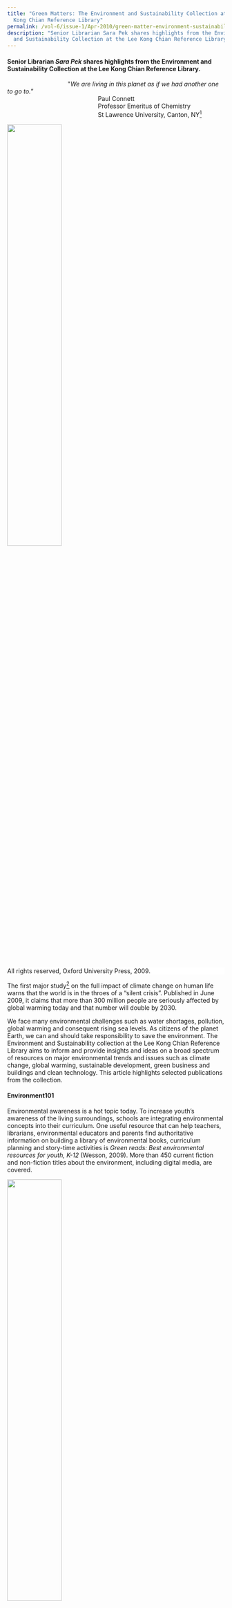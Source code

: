 ```yaml
---
title: "Green Matters: The Environment and Sustainability Collection at the Lee
  Kong Chian Reference Library"
permalink: /vol-6/issue-1/Apr-2010/green-matter-environment-sustainability/
description: "Senior Librarian Sara Pek shares highlights from the Environment
  and Sustainability Collection at the Lee Kong Chian Reference Library. "
---
```

#### Senior Librarian _Sara Pek_ shares highlights from the Environment and Sustainability Collection at the Lee Kong Chian Reference Library.

&emsp;&emsp;&emsp;&emsp;&emsp;&emsp;&emsp;&emsp;&emsp;&emsp;"*We are living in this planet as if we had another one to go to.*”<br>&emsp;&emsp;&emsp;&emsp;&emsp;&emsp;&emsp;&emsp;&emsp;&emsp;&emsp;&emsp;&emsp;&emsp;&emsp;Paul Connett<br>&emsp;&emsp;&emsp;&emsp;&emsp;&emsp;&emsp;&emsp;&emsp;&emsp;&emsp;&emsp;&emsp;&emsp;&emsp;Professor Emeritus of Chemistry <br>&emsp;&emsp;&emsp;&emsp;&emsp;&emsp;&emsp;&emsp;&emsp;&emsp;&emsp;&emsp;&emsp;&emsp;&emsp;St Lawrence University, Canton, NY[^1]

<img style="width:50%;" src="/images/Vol%206%20Issue%201/GreenMatters/Oxford%20companion%20to%20global%20change.jpg">
 <div style="background-color: white;">All rights reserved, Oxford University Press, 2009.</div>

The first major study[^2] on the full impact of climate change on human life warns that the world is in the throes of a “silent crisis”. Published in June 2009, it claims that more than 300 million people are seriously affected by global warming today and that number will double by 2030.

We face many environmental challenges such as water shortages, pollution, global warming and consequent rising sea levels. As citizens of the planet Earth, we can and should take responsibility to save the environment. The Environment and Sustainability collection at the Lee Kong Chian Reference Library aims to inform and provide insights and ideas on a broad spectrum of resources on major environmental trends and issues such as climate change, global warming, sustainable development, green business and buildings and clean technology. This article highlights selected publications from the collection.

#### **Environment101**

Environmental awareness is a hot topic today. To increase youth’s awareness of the living surroundings, schools are integrating environmental concepts into their curriculum. One useful resource that can help teachers, librarians, environmental educators and parents find authoritative information on building a library of environmental books, curriculum planning and story-time activities is *Green reads: Best environmental resources for youth, K-12* (Wesson, 2009). More than 450 current fiction and non-fiction titles about the environment, including digital media, are covered. 

<img style="width:50%;" src="/images/Vol%206%20Issue%201/GreenMatters/Green%20Reads.jpg">
 <div style="background-color: white;">All rights reserved, Libraries Unlimited/ABC-CLIO, 2009.</div>

Students and professionals seeking to understand the environmental sciences can refer to a range of references on the topics. *The Oxford companion to global change* (Goudie & Cuff, 2009) is a well-balanced coverage of the Earth systems and human factors. It examines key environmental events, trends and issues related to global change. The 2007 *report of the Intergovernmental Panel on Climate Change (IPCC)*, which assesses the scientific, technical, environmental, economic and social aspects of climate change, is discussed.

Numerous heroes of the environment have cared intensely about the environment. Works on these prominent environmental leaders and visionaries, activists, scientists, innovators and entrepreneurs such as Rachel Carson, Aldo Leopold, Jane Goodall, John Muir, David Attenborough, Al Gore, Tim Flannery, Lester Brown and Henry David Thoreau can be found in the library.

One book that many considered as the most important environmental book of the 20th century is Rachel Carson’s *Silent spring* (Carson, 1962, 1994 reprint). Carson alerts readers on the widespread use of chemical pesticides destroying wildlife and posing serious threat to public health. The brave woman faced condemnation and strikes by the chemical industry to ban the book. In the end, she succeeded in creating public awareness of the environment, which led to changes in government policy and inspired the modern ecological movement.

<img style="width:50%;" src="/images/Vol%206%20Issue%201/GreenMatters/Silent%20Spring.jpg">
 <div style="background-color: white;">All rights reserved, Houghton Mifflin, 1994.</div>

Earth Day is celebrated every year. It is a special day to appreciate the planet Earth and be environmentally conscious. The first Earth Day in 1970 was often thought as one of the factors leading to the field of environmental ethics. A good introduction to this increasingly urgent topic is *Environmental ethics: An anthology* (Rolston & Light, 2003). This text is compilation of classical and contemporary essays on key environmental debates and issues.

Cities throughout the world face the common challenge to balance sustainability, economic progress and good governance. There are many discussions addressing the subject of environmentally sustainable development such as: *Resilient cities: Responding to peak oil and climate change* (Newman, Beatley & Boyer, 2009) and *World cities: Achieving liveability and vibrancy* (Ooi & Yuen, 2010).

The largest and most discussed report in recent years is *Stern Review on the Economics of Climate Change* (Stern, 2007). This 700-page report is a comprehensive analysis of the economic aspects of environmental issues. Compiled by an economist, the review gives an optimistic assessment for the future but warns that the world must act now on climate change to avoid devastating economic consequences.

A deluge of eco-literature has been coming to the library shelves. Some books carry weight for the specific message they convey. Others stand out for the clarity they bring to environmental and climate issue such as global warming, carbon footprints and greenhouse emissions. Many popular works have become instant classics.

Some of these green books include: *Our choice: A plan to solve the climate crisis* (Gore, 2009), *Hot, flat, and crowded: Why we need a green revolution – and how it can renew America* (Friedman, 2008), *Earth in mind: On education, environment, and the human* (Orr, 2004) and *Eco barons: The dreamers, schemers, and millionaires who are saving our planet* (Humes, 2009).

#### **Global Race for Clean Resources**

 &emsp;&emsp;&emsp;*“Because our economic future depends on our leadership<br>&emsp;&emsp;&emsp;in the industries of the future, we are investing in basic applied <br>&emsp;&emsp;&emsp;research... We know the nation that leads in clean energy<br>&emsp;&emsp;&emsp;will be the nation that leads the world.”*<br>&emsp;&emsp;&emsp;*United States President Barack Obama’s speech[^3] on the economy<br>&emsp;&emsp;&emsp;and job creation ideas on 8 December 2009.*

The benefits of producing clean and sustainable power from renewable energy sources have received growing attention worldwide, including in Singapore. The International Energy Agency (IEA) reports[^4] that nations must invest US$37 trillion in energy technologies by 2030 to avoid climate catastrophe and meet energy needs. Asia’s rising “clean technology tigers”[^5] – China, Japan and South Korea – are poised to win the clean energy race with their hefty investment in clean energy infrastructure and technology.

Since identifying clean technology as a strategic part of a sustainable economy, the Singapore government has committed $700 million[^6] for R&D and manpower training to grow the sector. Clean technology or “clean-tech” is applied in a broad range of industries, including energy, water, manufacturing, advanced materials and transportation. Examples of clean-tech are solar and wind energy, water filtration and electric vehicles.

To support the information needs of this rapidly emerging field, the library has built a collection of key publications on market trends, investment, technological and economic aspects of renewable energy. Recent titles include: *Global energy transformation: Four necessary steps to make clean energy the next success story* (Larson, 2009), *Clean money: Picking winners in the green tech boom* (Rubino, 2009) and *The clean tech revolution: Discover the top trends, technologies, and companies to watch* (Pernick & Wilder, 2008).

The push for environmental and water technologies (EWT) industry has also thrown up new and exciting challenges for those in the engineering fields. Job seekers and practicing engineers looking to strengthen their career prospects can refer to titles like *Alternative energy systems and application* (Hodge, 2010) and *Energy systems engineering: Evaluation and implementation* (Vanek & Albright, 2008), *The Yaws handbook of properties for environmental and green engineering* (Yaws, 2008) and *Handbook of environmental engineering calculations* (Lee & Lin, 2007).

Online databases,[^7] such as IEEE/IET electronic library, SpringerLink, Nature.com and Proquest Science offer, premium content from international journals and reports. Library users can access these resources at the library or at home. Some of the periodicals available are *Energy Design Update*, *Energy Compass*, *Energy Engineering*, *Energy Intelligence*, *The Energy Journal*, *The Journal of Energy Markets*, *Water & Wastewater International, Water Environment Research and Journal of Water Resource and Protection*.

#### **Going Green**
Green is now mainstream. A National Geographic survey, Greendex[^8] shows that consumers are buying more green products even during the economic crisis of 2008. Companies are introducing new greener products. Books on green marketing and green business like *The truth about green business* (Friend & Kordesch & Privitt, 2009), *Harvard Business Review on green business strategy* (Harvard business review, 2007) and *Strategies for the green economy: Opportunities and challenges in the new world of business* (Makower & Pike, 2009) are relevant to this segment of readers.

However, media experts[^9] warn that marketing strategies dubbed “greenwashing” could be leading the eco-conscious astray as more companies are making false or misleading green marketing claim.

With pressing interest in green economy, organisations are adapting to new environmental policy and regulations. Others are developing strategies for sustainable business or “green” their operation. Policy makers and business stakeholders wondering how policy decisions come about can be better informed from books such as *Environmental policy analysis and practice* (Greenberg, 2007). The author explains clearly how all policy considerations are broken down and tools that are widely used in policy analysis.

The Singapore government has been a key driver for environmental change since independence. After 40 years of dedicated green and clean programmes, the country has won numerous international accolades. Readers interested to trace the remarkable transformation of Singapore can refer to books about Singapore’s experience with environmental management and pollution control.

Energy-efficient buildings are universally recognised to reduce greenhouse gas emission. A Singapore Green Building Council (SGBC) was set up to drive the green-buildings movement in Singapore.[^10] The Building and Construction Authority (BCA) has announced ambitious efforts to have 80% of Singapore‘s buildings attain minimum green-certified standards by 2030. The “green collar” sector is expected to grow by leaps and bounds. There will be strong demand for manpower in the development, design, construction, operation and maintenance of green buildings.

Environmental planners, consultants and plant operators looking for references on energy efficient buildings, green architecture and ecocity will find many new titles on the topics, for example, *The green building bottom line: The real cost of sustainable building* (Melaver & Mueller, 2009), *Ecomasterplanning* (Yeang, 2009) and *Green architecture now!* (Jodidio, 2009).

Green vehicles will soon hit the roads in Singapore. A multi-agency taskforce led by the Energy Market Authority (EMA) and Land Transport Authority (LTA) has embarked on national electric vehicles (EVs) test-bedding programme.[^11] It will allow testing of different EV prototypes and charging technologies and research into vehicle-to-grid (V2G) power. Anyone interested to know the technology and issues behind EV can refer to books such as *Future cars: Bio fuel, hybrid, electric, hydrogen, fuel economy in all sizes and shapes* (Bethscheider-Kieser, 2008) and *Plug-in electric vehicles: What role for Washington?* (Sandalow, 2009).

#### **Conclusion**

It is currently believed that science and technology can provide effective solutions to most environmental problems. However, efforts to conserve natural resources and preserve the wilderness and even local culture should not be overlooked to ensure a healthy environment for all living beings on Earth. To quote a recent ad from The Singapore Environmental Council (SEC), “It starts with their lives. It ends with yours.” Humans and animals are all affected by global warming. Go, read green and live green.

<br>
<div style="background-color: white;">
<br/>
<img src="/images/Authors/Sara%20Pek.jpg" style="width: 100px; height: 100px;"/>
<center><b>Sara Pek</b><br>Senior Librarian<br>Lee Kong Chian Reference Library<br>National Library </center></div>

#### **REFERENCES**

 
Bethscheider-Kieser, U. (2008). _[Future cars: Bio fuel, hybrid, electric, hydrogen, fuel economy in all sizes and shapes](https://eservice.nlb.gov.sg/item_holding.aspx?bid=13149411)_. Ludwigsburg: Avedition. Call no.: R 629.229 BET

Carson, R. (1994). _Silent spring_. Boston: Houghton Mifflin.

Friedman, T. L. (2008). _[Hot, flat, and crowded: Why we need a green revolution – and how it can renew America](https://eservice.nlb.gov.sg/item_holding.aspx?bid=13092394)_. New York: Farrar, Straus and Giroux. Call no.: R 363.705250973 FRI

Friend, G., Kordesch, N. & Privitt, B. (2009). _[The truth about green business](https://eservice.nlb.gov.sg/item_holding.aspx?bid=13182253)_. Upper Saddle River, N.J.: FT Press. Call no.: RBUS 658.4083 FRI

Gore, A. (2009). _[Our choice: A plan to solve the climate crisis](https://eservice.nlb.gov.sg/item_holding.aspx?bid=13312231)_. London: Bloomsbury. Call no.: R 363.73874 GOR

Goudie, A. & Cuff, D. J. (Eds.). (2009). _[The Oxford companion to global change](https://eservice.nlb.gov.sg/item_holding.aspx?bid=13162554)_. New York: Oxford University Press. Call no.: R 363.7 OXF

Greenberg, M. R. (2007). _[Environmental policy analysis and practice](https://eservice.nlb.gov.sg/item_holding.aspx?bid=13005109)_. New Brunswick, N.J.: Rutgers University Press. Call no.: R 363.700973 GRE

_[Harvard business review on green business strategy](https://eservice.nlb.gov.sg/item_holding.aspx?bid=12944604)_. (2007). Boston, Mass.: Harvard Business School Pub. Call no.: RBUS 658.4083 HAR

Hodge, B. K. (2010). _[Alternative energy systems and applications](https://eservice.nlb.gov.sg/item_holding.aspx?bid=13167932)_. Hoboken, NJ: John Wiley & Sons. Call no.: R 621.042 HOD

Humes, E. (2009). _[Eco barons: The dreamers, schemers, and millionaires who are saving our planet](https://eservice.nlb.gov.sg/item_holding.aspx?bid=13173948)_. New York: Ecco. Call no.: R 363.70092273 HUM

Jodidio, P. (2009). _[Grüne Architektur heute! = L’architecture verte d’aujourd’hui!](https://eservice.nlb.gov.sg/item_holding.aspx?bid=13220846)_ \[Green architecture now!\]. Cologne: \[Germany\]: Taschen. Call no.: RART 720.47 JOD

Larsson, M. (2009). _[Global energy transformation: Four necessary steps to make clean energy the next success story](https://eservice.nlb.gov.sg/item_holding.aspx?bid=13229157)_. New York: Palgrave Macmillan. Call no.: R 333.79 LAR

Lee, C. C. & Lin, S. (Eds.) (2007). _[Handbook of environmental engineering calculations](https://eservice.nlb.gov.sg/item_holding.aspx?bid=12909666)_. New York: McGraw Hill. Call no.: R 628 HAN

Makower, J. & Pike, C. (2009). _[Strategies for the green economy: Opportunities and challenges in the new world of business](https://eservice.nlb.gov.sg/item_holding.aspx?bid=13056642)_. New York: McGraw-Hill. Call no.: RBUS 658.4083 MAK

Melaver, M. & Mueller, P. (Eds.) (2009). _[The green building bottom line: The real cost of sustainable building](https://eservice.nlb.gov.sg/item_holding.aspx?bid=13112840)_. New York: McGraw-Hill. Call no.: R 690.8047 GRE

Newman, P., Beatley, T. & Boyer, H. (2009). _[Resilient cities: Responding to peak oil and climate change](https://eservice.nlb.gov.sg/item_holding.aspx?bid=13101977)_. Washington, D.C.: Island Press. Call no.: R 307.76 NEW

Ooi, G. L. & Yuen, B. (Eds.) (2010). _[World cities: Achieving liveability and vibrancy](https://eservice.nlb.gov.sg/item_holding.aspx?bid=13219134)_. Singapore: World Scientific. Call no.: RSING 338.927 WOR

Orr, D. W. (2004). _[Earth in mind: On education, environment, and the human prospect](https://eservice.nlb.gov.sg/item_holding.aspx?bid=12444585)_. Washington, D.C.: Island Press. Call no.: R 363.70071 ORR

Pernick, R. & Wilder, C. (2008). _[The clean tech revolution: Discover the top trends, technologies, and companies to watch](https://eservice.nlb.gov.sg/item_holding.aspx?bid=13071606)_. New York: Collins Business. Call no.: R 333.794 PER

Rolston, H. & Light, A. (2003). _[Environmental ethics: An anthology](https://eservice.nlb.gov.sg/item_holding.aspx?bid=11541830)_. Oxford: Blackwell. Call no.: R 179.1 ENV

Rubino, J. A. (2009). _[Clean money: Picking winners in the green-tech boom](https://eservice.nlb.gov.sg/item_holding.aspx?bid=13053340)_. Hoboken, N.J.: John Wiley & Sons. Call no.: RBUS 332.6 RUB

Sandalow, D. B. (Ed). (2009). _[Plug-in electric vehicles: What role for Washington?](https://eservice.nlb.gov.sg/item_holding.aspx?bid=13178919)_ Washington, D.C.: Brookings Institution Press. Call no.: R 388.32 PLU

Stern, N. H. (2007). _[The economics of climate change: The Stern Review](https://eservice.nlb.gov.sg/item_holding.aspx?bid=12845998)_. Cambridge, UK: Cambridge University Press. Call no.: R 363.73874 GRE

Vanek, F. M. & Albright, L. D. (2008). _[Energy systems engineering: Evaluation and implementation](https://eservice.nlb.gov.sg/item_holding.aspx?bid=13133245)_. New York: McGraw-Hill. Call no.: R 621.4 VAN

Wesson, L. P. (2009). _Green reads: Best environmental resources for youth, K-12_. Santa Barbara, Calif.: Libraries Unlimited/ABC-CLIO.

Yaws, C. L. (2008). _[The Yaws handbook of properties for environmental and green engineering](https://eservice.nlb.gov.sg/item_holding.aspx?bid=13100386)_. Houston, Tex.: Gulf Pub. Co. Call no.: R 660 YAW

Yeang, K. (2009). _[Ecomasterplanning](https://eservice.nlb.gov.sg/item_holding.aspx?bid=13188044)_. Hoboken, N.J.: Chichester. Call no.: RSEA 720.47 YEA

#### **NOTES**

[^1]: Commissioners face waste disposal crisis. (2007, August 30). _The Frederick News Post Online_.

[^2]: Global Humanitarian Forum. (2009). _Human impact report: Climate change - The anatomy of a silent crisis_. Retrieved January, 18, 2010 from https://gsdrc.org/document-library/human-impact-report-climate-change-the-anatomy-of-a-silent-crisis/#:~:text=This%20report%20documents%20the%20devastation,people%20are%20at%20extreme%20risk.

[^3]: Obama, B. (2009, December 8). Remarks by the President on job creation and economic growth. The White House. The Brookings Institution, Washington, D.C. Retrieved January 18, 2010 from https://obamawhitehouse.archives.gov/the-press-office/remarks-president-job-creation-and-economic-growth

[^4]: International Energy Agency. (2009). _World energy outlook 2009_. Paris: Washington, D.C.: Organisation for Economic Co-operation and Development.

[^5]: Breakthrough Institute and the Information Technology and Innovation Foundation. (2009, November). Rising tigers, sleeping giant: Asian nations set to dominate the clean energy race by out-investing the United States. Retrieved January 18, 2010 from https://s3.us-east-2.amazonaws.com/uploads.thebreakthrough.org/legacy/blog/Rising\_Tigers.pdf

[^6]: Chee, K. G. (March 11, 2009). _High hopes for Singapore cleantech_. Retrieved from Cleantech website.

[^7]: National Library Board (2009). _eResources_. Retrieved January 18, 2010 from [http://eresources.nlb.gov.sg/](http://eresources.nlb.gov.sg/)

[^8]: GreenDex: Survey of Sustainable Consumption. (2009). _National Geographic_.

[^9]: France-Presse, A. (December 5, 2009_). Beware the great “greenwashing” con, experts warn_. Retrieved from lifestyle.sg website.

[^10]: Singapore Green Building Council (2009). _A strategic plan_. Retrieved from Singapore Green Building Council website.

[^11]: Energy Market Authority. (2009). _Electric vehicles test bedding_. Retrieved January 18, 2010 from https://www.ema.gov.sg/Electric\_Vehicles\_Test\_Bed.aspx